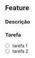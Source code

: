 ## Feature
<!-- adicione o nome da feature -->
<!-- preferencialmente especifique a sprint e a deadline -->

### Descrição
<!-- Descrição geral da funcionalidade -->

### Tarefa
<!-- Definir condições obrigatórias para aceitar a feature -->
- [ ] tarefa 1
- [ ] tarefa 2
